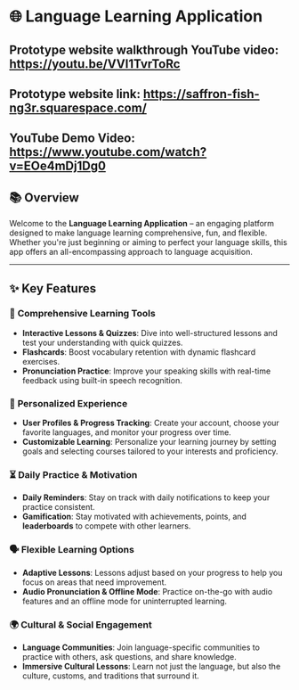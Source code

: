 # 🌐 Language Learning Application
## Prototype website walkthrough YouTube video: https://youtu.be/VVI1TvrToRc
## Prototype website link: https://saffron-fish-ng3r.squarespace.com/
## YouTube Demo Video: https://www.youtube.com/watch?v=EOe4mDj1Dg0
## 📚 Overview

Welcome to the **Language Learning Application** – an engaging platform designed to make language learning comprehensive, fun, and flexible. Whether you're just beginning or aiming to perfect your language skills, this app offers an all-encompassing approach to language acquisition.

---

## ✨ Key Features

### 🎯 **Comprehensive Learning Tools**
- **Interactive Lessons & Quizzes**: Dive into well-structured lessons and test your understanding with quick quizzes.
- **Flashcards**: Boost vocabulary retention with dynamic flashcard exercises.
- **Pronunciation Practice**: Improve your speaking skills with real-time feedback using built-in speech recognition.

### 👤 **Personalized Experience**
- **User Profiles & Progress Tracking**: Create your account, choose your favorite languages, and monitor your progress over time.
- **Customizable Learning**: Personalize your learning journey by setting goals and selecting courses tailored to your interests and proficiency.

### ⏳ **Daily Practice & Motivation**
- **Daily Reminders**: Stay on track with daily notifications to keep your practice consistent.
- **Gamification**: Stay motivated with achievements, points, and **leaderboards** to compete with other learners.

### 🗣️ **Flexible Learning Options**
- **Adaptive Lessons**: Lessons adjust based on your progress to help you focus on areas that need improvement.
- **Audio Pronunciation & Offline Mode**: Practice on-the-go with audio features and an offline mode for uninterrupted learning.

### 🌍 **Cultural & Social Engagement**
- **Language Communities**: Join language-specific communities to practice with others, ask questions, and share knowledge.
- **Immersive Cultural Lessons**: Learn not just the language, but also the culture, customs, and traditions that surround it.

